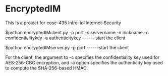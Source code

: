 # EncryptedIM

This is a project for cosc-435 Intro-to-Internet-Security

$python encryptedIMclient.py -p port -s servername -n nickname -c confidentialitykey -a authenticitykey ------ start the client

$python encryptedIMserver.py -p port ------start the client

For the client, the argument to -c specifies the confidentiality key used for AES-256-CBC encryption, and -a option specifies the authenticity key used to compute the SHA-256-based HMAC.
